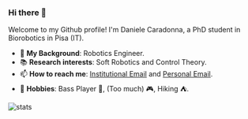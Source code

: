 ### Hi there 👋
Welcome to my Github profile! I'm Daniele Caradonna, a PhD student in Biorobotics in Pisa (IT).

- :school_satchel: **My Background**: Robotics Engineer.
- :books: **Research interests**: Soft Robotics and Control Theory. 
- 📫 **How to reach me**:  [Institutional Email](mailto:Daniele.Caradonna@santannapisa.it) and [Personal Email](mailto:danele.caradonna@gmail.com).
- 🗻 **Hobbies**: Bass Player 🎸, (Too much) 🎮, Hiking ⛺.


![stats](https://github-readme-stats.vercel.app/api/top-langs/?username=Elektron97&theme=dark)

<!--
**Elektron97/Elektron97** is a ✨ _special_ ✨ repository because its `README.md` (this file) appears on your GitHub profile.

Here are some ideas to get you started:

- 🔭 I’m currently working on ...
- 🌱 I’m currently learning ...
- 👯 I’m looking to collaborate on ...
- 🤔 I’m looking for help with ...
- 💬 Ask me about ...
- 📫 How to reach me: ...
- 😄 Pronouns: ...
- ⚡ Fun fact: ...
-->

